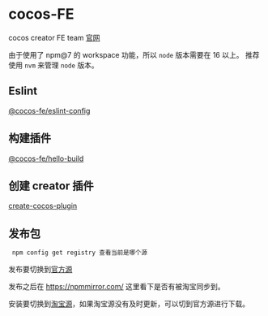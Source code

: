 # cocos-FE

cocos creator FE team [官网](https://cocos-creator.github.io/fe-team/)

由于使用了 npm@7 的 workspace 功能，所以 `node` 版本需要在 16 以上。 推荐使用 `nvm` 来管理 `node` 版本。

## Eslint

[@cocos-fe/eslint-config](https://www.npmjs.com/package/@cocos-fe/eslint-config)

## 构建插件

[@cocos-fe/hello-build](https://www.npmjs.com/package/@cocos-fe/hello-build)

## 创建 creator 插件

[create-cocos-plugin](https://www.npmjs.com/package/create-cocos-plugin)

## 发布包

```bash
 npm config get registry 查看当前是哪个源
```

发布要切换到[官方源](https://registry.npmjs.org)

发布之后在 https://npmmirror.com/ 这里看下是否有被淘宝同步到。

安装要切换到[淘宝源](https://registry.npmmirror.com)，如果淘宝源没有及时更新，可以切到官方源进行下载。
